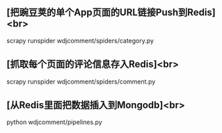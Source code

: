 ## [把豌豆荚的单个App页面的URL链接Push到Redis]\<br>
scrapy runspider wdjcomment/spiders/category.py

## [抓取每个页面的评论信息存入Redis]\<br> 
scrapy runspider wdjcomment/spiders/comment.py

## [从Redis里面把数据插入到Mongodb]\<br> 
python wdjcomment/pipelines.py

